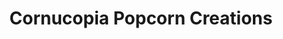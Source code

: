 ---
title: "Cornucopia Popcorn Creations"
url: /austin/cornucopia-popcorn-creations/
shop: bakery
---